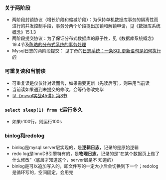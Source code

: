 ### 关于两阶段
* 两阶段封锁协议（增长阶段和缩减阶段）：为保持单机数据库事务的隔离性而进行的并发控制手段，事务分两个阶段提出加锁和解锁申请，见《数据库系统概念》15.1.3
* 两阶段提交协议：为了保证分布式数据库的原子性，见《数据库系统概念》19.4节及[陈皓的分布式系统的事务处理](https://coolshell.cn/articles/10910.html)
* Mysql日志的两阶段提交： 见丁奇的[日志系统：一条SQL更新语句是如何执行的](https://time.geekbang.org/column/article/68633)

### 可重复读和当前读
* 可重复读是仅仅针对读而言，如果需要更新（先读后写），则采用当前读
* 当前读如果遇到未提交的修改，会等待修改完毕
* 见[《mysql实战45讲》第8节](https://time.geekbang.org/column/article/70562)

### `select sleep(1) from t`运行多久
* 如果`t`100行，则运行100s


### binlog和redolog
* binlog是mysql server层实现的，是**逻辑日志**，记录的是原始逻辑
* redo log是InnoDB引擎特有的，是**物理日志**，记录的是“在某个数据页上做了什么修改”（底层才知道这个，server层是不
知道的）
* binlog是可以追加写入的，即文件写的一定大小后会切换到下一个；redolog是循环写的，空间固定，会用完